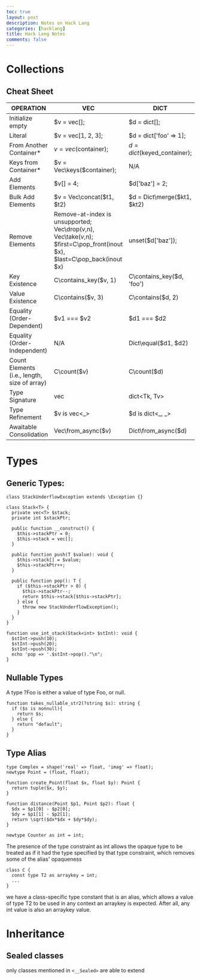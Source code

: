 ```yaml
---
toc: true
layout: post
description: Notes on Hack Lang
categories: [hacklang]
title: Hack Lang Notes
comments: false
---
```



# Collections
## Cheat Sheet
|OPERATION | VEC | DICT	| KEYSET |
|-|-|-|-|
|Initialize empty	|$v = vec[];|	$d = dict[];	|$k = keyset[];|
|Literal|	$v = vec[1, 2, 3];	|$d = dict['foo' => 1];	|$k = keyset['foo', 'bar'];|
|From Another Container*|	$v = vec($container);	|$d = dict($keyed_container);	|$k = keyset($container); |
|Keys from Container*	|$v = Vec\keys($container);|	N/A	|$k = Keyset\keys($container);|
|Add Elements	|$v[] = 4;	|$d['baz'] = 2;	|$k[] = 'baz';|
|Bulk Add Elements|	$v = Vec\concat($t1, $t2)|	$d = Dict\merge($kt1, $kt2)	|$k = Keyset\union($t1, $t2)|
|Remove Elements|	Remove-at-index is unsupported; Vec\drop($v,$n), Vec\take($v,$n); $first=C\pop_front(inout $x), $last=C\pop_back(inout $x)	| unset($d['baz']);	| unset($k['baz']); |
|Key Existence	| C\contains_key($v, 1)| 	C\contains_key($d, 'foo')	| C\contains_key($k, 'foo')|
|Value Existence |	C\contains($v, 3) |	C\contains($d, 2)	| Use C\contains_key($k, 'foo') |
|Equality (Order-Dependent)|	$v1 === $v2	|$d1 === $d2	|$k1 === $k2|
|Equality (Order-Independent)	|N/A	|Dict\equal($d1, $d2)|	Keyset\equal($k1, $k2)|
|Count Elements (i.e., length, size of array)|	C\count($v)	|C\count($d)|	C\count($k)|
|Type Signature	|vec<Tv>	|dict<Tk, Tv>	|keyset<Tk>|
|Type Refinement	|$v is vec<_>	|$d is dict<_, _>	|$k is keyset<_>|
|Awaitable Consolidation|	Vec\from_async($v)|	Dict\from_async($d)|	Keyset\from_async($x)|

# Types
## Generic Types:

```hack
class StackUnderflowException extends \Exception {}

class Stack<T> {
  private vec<T> $stack;
  private int $stackPtr;

  public function __construct() {
    $this->stackPtr = 0;
    $this->stack = vec[];
  }

  public function push(T $value): void {
    $this->stack[] = $value;
    $this->stackPtr++;
  }

  public function pop(): T {
    if ($this->stackPtr > 0) {
      $this->stackPtr--;
      return $this->stack[$this->stackPtr];
    } else {
      throw new StackUnderflowException();
    }
  }
}

function use_int_stack(Stack<int> $stInt): void {
  $stInt->push(10);
  $stInt->push(20);
  $stInt->push(30);
  echo 'pop => '.$stInt->pop()."\n";
}
```


## Nullable Types

A type ?Foo is either a value of type Foo, or null.

```hack
function takes_nullable_str2(?string $s): string {
  if ($s is nonnull){
    return $s;
  } else {
    return "default";
  }
}
```

## Type Alias
```hack
type Complex = shape('real' => float, 'imag' => float);
newtype Point = (float, float);

function create_Point(float $x, float $y): Point {
  return tuple($x, $y);
}

function distance(Point $p1, Point $p2): float {
  $dx = $p1[0] - $p2[0];
  $dy = $p1[1] - $p2[1];
  return \sqrt($dx*$dx + $dy*$dy);
}
```

`newtype Counter as int = int;`

The presence of the type constraint as int allows the opaque type to be treated as if it had the type specified by that type constraint, which removes some of the alias' opaqueness

```hack
class C {
  const type T2 as arraykey = int;
  ...
}
```
we have a class-specific type constant that is an alias, which allows a value of type T2 to be used in any context an arraykey is expected. After all, any int value is also an arraykey value.


# Inheritance
## Sealed classes
only classes mentioned in `<__Sealed>` are able to extend 
